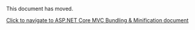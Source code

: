 
This document has moved.

[Click to navigate to ASP.NET Core MVC Bundling & Minification document](../UI/AspNetCore/Bundling-Minification.md)